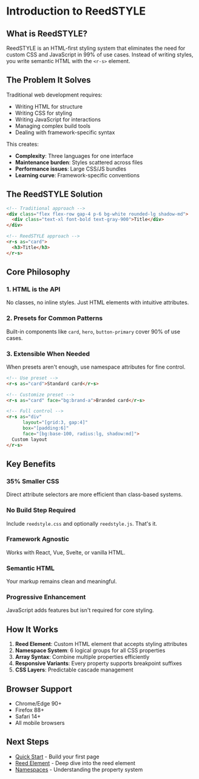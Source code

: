 # Introduction to ReedSTYLE

## What is ReedSTYLE?

ReedSTYLE is an HTML-first styling system that eliminates the need for custom CSS and JavaScript in 99% of use cases. Instead of writing styles, you write semantic HTML with the `<r-s>` element.

## The Problem It Solves

Traditional web development requires:
- Writing HTML for structure
- Writing CSS for styling  
- Writing JavaScript for interactions
- Managing complex build tools
- Dealing with framework-specific syntax

This creates:
- **Complexity**: Three languages for one interface
- **Maintenance burden**: Styles scattered across files
- **Performance issues**: Large CSS/JS bundles
- **Learning curve**: Framework-specific conventions

## The ReedSTYLE Solution

```html
<!-- Traditional approach -->
<div class="flex flex-row gap-4 p-6 bg-white rounded-lg shadow-md">
  <div class="text-xl font-bold text-gray-900">Title</div>
</div>

<!-- ReedSTYLE approach -->
<r-s as="card">
  <h3>Title</h3>
</r-s>
```

## Core Philosophy

### 1. HTML is the API
No classes, no inline styles. Just HTML elements with intuitive attributes.

### 2. Presets for Common Patterns
Built-in components like `card`, `hero`, `button-primary` cover 90% of use cases.

### 3. Extensible When Needed
When presets aren't enough, use namespace attributes for fine control.

```html
<!-- Use preset -->
<r-s as="card">Standard card</r-s>

<!-- Customize preset -->
<r-s as="card" face="bg:brand-a">Branded card</r-s>

<!-- Full control -->
<r-s as="div" 
      layout="[grid:3, gap:4]"
      box="[padding:6]"
      face="[bg:base-100, radius:lg, shadow:md]">
  Custom layout
</r-s>
```

## Key Benefits

### 35% Smaller CSS
Direct attribute selectors are more efficient than class-based systems.

### No Build Step Required
Include `reedstyle.css` and optionally `reedstyle.js`. That's it.

### Framework Agnostic
Works with React, Vue, Svelte, or vanilla HTML.

### Semantic HTML
Your markup remains clean and meaningful.

### Progressive Enhancement
JavaScript adds features but isn't required for core styling.

## How It Works

1. **Reed Element**: Custom HTML element that accepts styling attributes
2. **Namespace System**: 6 logical groups for all CSS properties
3. **Array Syntax**: Combine multiple properties efficiently
4. **Responsive Variants**: Every property supports breakpoint suffixes
5. **CSS Layers**: Predictable cascade management

## Browser Support

- Chrome/Edge 90+
- Firefox 88+
- Safari 14+
- All mobile browsers

## Next Steps

- [Quick Start](011-quick-start.md) - Build your first page
- [Reed Element](021-reed-element.md) - Deep dive into the reed element
- [Namespaces](101-namespaces-overview.md) - Understanding the property system